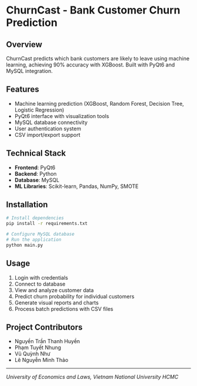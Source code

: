 # ChurnCast - Bank Customer Churn Prediction

## Overview
ChurnCast predicts which bank customers are likely to leave using machine learning, achieving 90% accuracy with XGBoost. Built with PyQt6 and MySQL integration.

## Features
- Machine learning prediction (XGBoost, Random Forest, Decision Tree, Logistic Regression)
- PyQt6 interface with visualization tools
- MySQL database connectivity
- User authentication system
- CSV import/export support

## Technical Stack
- **Frontend**: PyQt6
- **Backend**: Python
- **Database**: MySQL
- **ML Libraries**: Scikit-learn, Pandas, NumPy, SMOTE

## Installation
```bash
# Install dependencies
pip install -r requirements.txt

# Configure MySQL database
# Run the application
python main.py
```

## Usage
1. Login with credentials
2. Connect to database
3. View and analyze customer data
4. Predict churn probability for individual customers
5. Generate visual reports and charts
6. Process batch predictions with CSV files

## Project Contributors
- Nguyền Trần Thanh Huyền
- Phạm Tuyết Nhung
- Vũ Quỳnh Như
- Lê Nguyễn Minh Thảo

---
*University of Economics and Laws, Vietnam National University HCMC*
